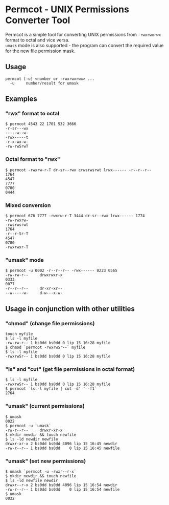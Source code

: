 # Permcot - UNIX Permissions Converter Tool

Permcot is a simple tool for converting UNIX permissions from `-rwxrwxrwx` format to octal and vice versa.  
`umask` mode is also supported - the program can convert the required value for the new file permission mask.

## Usage
```
permcot [-u] <number or -rwxrwxrwx> ...
  -u     number/result for umask
```

## Examples

### "rwx" format to octal
```
$ permcot 4543 22 1701 532 3666
-r-sr---wx
-----w--w-
-rwx-----t
-r-x-wx-w-
-rw-rwSrwT
```

### Octal format to "rwx"
```
$ permcot -rwxrw-r-T dr-sr--rwx crwsrwsrwt lrwx------ -r--r--r--
1764
4547
7777
0700
0444
```

### Mixed conversion
```
$ permcot 676 7777 -rwxrw-r-T 3444 dr-sr--rwx lrwx------ 1774
-rw-rwxrw-
-rwsrwsrwt
1764
-r--r-Sr-T
4547
0700
-rwxrwxr-T
```

### "umask" mode
```
$ permcot -u 0002 -r--r--r-- -rwx------ 0223 0565
-rw-rw-r--     drwxrwxr-x
0333
0077
-r--r--r--     dr-xr-xr--
--w-----w-     d-w---x-w-
```

## Usage in conjunction with other utilities

### "chmod" (change file permissions)
```
touch myfile
$ ls -l myfile
-rw-rw-r-- 1 bs0dd bs0dd 0 lip 15 16:28 myfile
$ chmod `permcot -rwxrwSr--` myfile
$ ls -l myfile
-rwxrwSr-- 1 bs0dd bs0dd 0 lip 15 16:28 myfile
```

### "ls" and "cut" (get file permissions in octal format)
```
$ ls -l myfile 
-rwxrwSr-- 1 bs0dd bs0dd 0 lip 15 16:28 myfile
$ permcot `ls -l myfile | cut -d' ' -f1`
2764
```

### "umask" (current permissions) 
```
$ umask
0022
$ permcot -u `umask`
-rw-r--r--     drwxr-xr-x
$ mkdir newdir && touch newfile
$ ls -ld newdir newfile
drwxr-xr-x 2 bs0dd bs0dd 4096 lip 15 16:45 newdir
-rw-r--r-- 1 bs0dd bs0dd    0 lip 15 16:45 newfile
```

### "umask" (set new permissions) 
```
$ umask `permcot -u -rwxr--r-x`
$ mkdir newdir && touch newfile
$ ls -ld newfile newdir
drwxr--r-x 2 bs0dd bs0dd 4096 lip 15 16:54 newdir
-rw-r--r-- 1 bs0dd bs0dd    0 lip 15 16:54 newfile
$ umask 
0032
```
